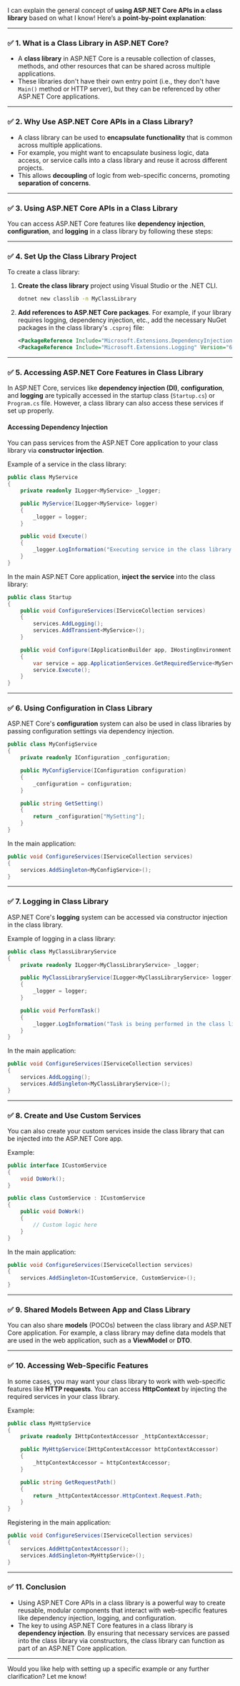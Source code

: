 I can explain the general concept of **using ASP.NET Core APIs in a class library** based on what I know! Here’s a **point-by-point explanation**:

---

### ✅ **1. What is a Class Library in ASP.NET Core?**

* A **class library** in ASP.NET Core is a reusable collection of classes, methods, and other resources that can be shared across multiple applications.
* These libraries don't have their own entry point (i.e., they don't have `Main()` method or HTTP server), but they can be referenced by other ASP.NET Core applications.

---

### ✅ **2. Why Use ASP.NET Core APIs in a Class Library?**

* A class library can be used to **encapsulate functionality** that is common across multiple applications.
* For example, you might want to encapsulate business logic, data access, or service calls into a class library and reuse it across different projects.
* This allows **decoupling** of logic from web-specific concerns, promoting **separation of concerns**.

---

### ✅ **3. Using ASP.NET Core APIs in a Class Library**

You can access ASP.NET Core features like **dependency injection**, **configuration**, and **logging** in a class library by following these steps:

---

### ✅ **4. Set Up the Class Library Project**

To create a class library:

1. **Create the class library** project using Visual Studio or the .NET CLI.

   ```bash
   dotnet new classlib -n MyClassLibrary
   ```

2. **Add references to ASP.NET Core packages**. For example, if your library requires logging, dependency injection, etc., add the necessary NuGet packages in the class library's `.csproj` file:

   ```xml
   <PackageReference Include="Microsoft.Extensions.DependencyInjection" Version="6.0.0" />
   <PackageReference Include="Microsoft.Extensions.Logging" Version="6.0.0" />
   ```

---

### ✅ **5. Accessing ASP.NET Core Features in Class Library**

In ASP.NET Core, services like **dependency injection (DI)**, **configuration**, and **logging** are typically accessed in the startup class (`Startup.cs`) or `Program.cs` file. However, a class library can also access these services if set up properly.

#### **Accessing Dependency Injection**

You can pass services from the ASP.NET Core application to your class library via **constructor injection**.

Example of a service in the class library:

```csharp
public class MyService
{
    private readonly ILogger<MyService> _logger;

    public MyService(ILogger<MyService> logger)
    {
        _logger = logger;
    }

    public void Execute()
    {
        _logger.LogInformation("Executing service in the class library.");
    }
}
```

In the main ASP.NET Core application, **inject the service** into the class library:

```csharp
public class Startup
{
    public void ConfigureServices(IServiceCollection services)
    {
        services.AddLogging();
        services.AddTransient<MyService>();
    }

    public void Configure(IApplicationBuilder app, IHostingEnvironment env)
    {
        var service = app.ApplicationServices.GetRequiredService<MyService>();
        service.Execute();
    }
}
```

---

### ✅ **6. Using Configuration in Class Library**

ASP.NET Core's **configuration** system can also be used in class libraries by passing configuration settings via dependency injection.

```csharp
public class MyConfigService
{
    private readonly IConfiguration _configuration;

    public MyConfigService(IConfiguration configuration)
    {
        _configuration = configuration;
    }

    public string GetSetting()
    {
        return _configuration["MySetting"];
    }
}
```

In the main application:

```csharp
public void ConfigureServices(IServiceCollection services)
{
    services.AddSingleton<MyConfigService>();
}
```

---

### ✅ **7. Logging in Class Library**

ASP.NET Core's **logging** system can be accessed via constructor injection in the class library.

Example of logging in a class library:

```csharp
public class MyClassLibraryService
{
    private readonly ILogger<MyClassLibraryService> _logger;

    public MyClassLibraryService(ILogger<MyClassLibraryService> logger)
    {
        _logger = logger;
    }

    public void PerformTask()
    {
        _logger.LogInformation("Task is being performed in the class library.");
    }
}
```

In the main application:

```csharp
public void ConfigureServices(IServiceCollection services)
{
    services.AddLogging();
    services.AddSingleton<MyClassLibraryService>();
}
```

---

### ✅ **8. Create and Use Custom Services**

You can also create your custom services inside the class library that can be injected into the ASP.NET Core app.

Example:

```csharp
public interface ICustomService
{
    void DoWork();
}

public class CustomService : ICustomService
{
    public void DoWork()
    {
        // Custom logic here
    }
}
```

In the main application:

```csharp
public void ConfigureServices(IServiceCollection services)
{
    services.AddSingleton<ICustomService, CustomService>();
}
```

---

### ✅ **9. Shared Models Between App and Class Library**

You can also share **models** (POCOs) between the class library and ASP.NET Core application. For example, a class library may define data models that are used in the web application, such as a **ViewModel** or **DTO**.

---

### ✅ **10. Accessing Web-Specific Features**

In some cases, you may want your class library to work with web-specific features like **HTTP requests**. You can access **HttpContext** by injecting the required services in your class library.

Example:

```csharp
public class MyHttpService
{
    private readonly IHttpContextAccessor _httpContextAccessor;

    public MyHttpService(IHttpContextAccessor httpContextAccessor)
    {
        _httpContextAccessor = httpContextAccessor;
    }

    public string GetRequestPath()
    {
        return _httpContextAccessor.HttpContext.Request.Path;
    }
}
```

Registering in the main application:

```csharp
public void ConfigureServices(IServiceCollection services)
{
    services.AddHttpContextAccessor();
    services.AddSingleton<MyHttpService>();
}
```

---

### ✅ **11. Conclusion**

* Using ASP.NET Core APIs in a class library is a powerful way to create reusable, modular components that interact with web-specific features like dependency injection, logging, and configuration.
* The key to using ASP.NET Core features in a class library is **dependency injection**. By ensuring that necessary services are passed into the class library via constructors, the class library can function as part of an ASP.NET Core application.

---

Would you like help with setting up a specific example or any further clarification? Let me know!
